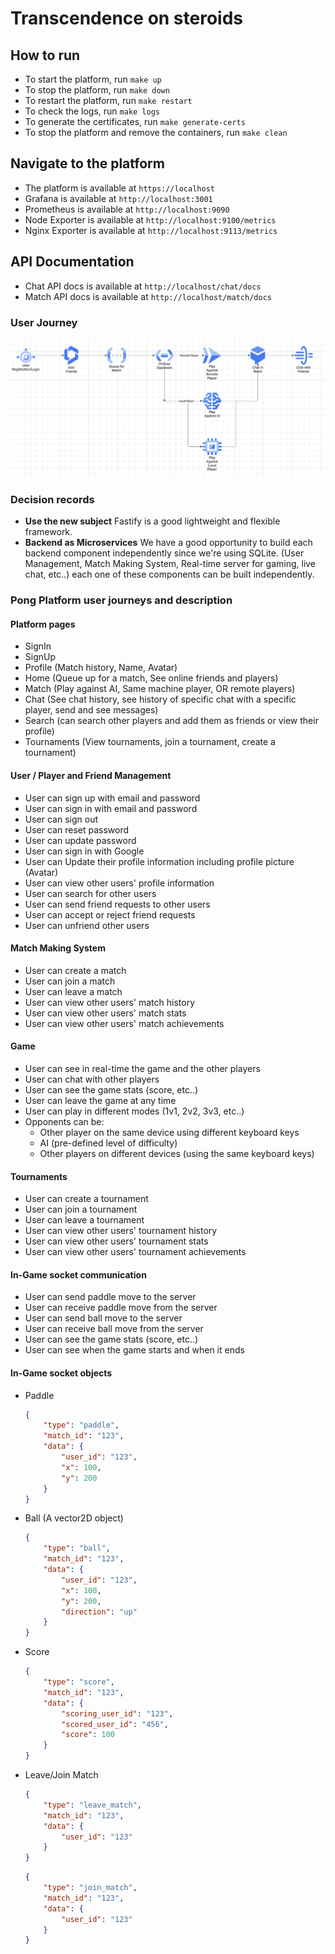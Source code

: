 # Transcendence on steroids

## How to run
- To start the platform, run `make up`
- To stop the platform, run `make down`
- To restart the platform, run `make restart`
- To check the logs, run `make logs`
- To generate the certificates, run `make generate-certs`
- To stop the platform and remove the containers, run `make clean`

## Navigate to the platform
- The platform is available at `https://localhost`
- Grafana is available at `http://localhost:3001`
- Prometheus is available at `http://localhost:9090`
- Node Exporter is available at `http://localhost:9100/metrics`
- Nginx Exporter is available at `http://localhost:9113/metrics`

## API Documentation
- Chat API docs is available at `http://localhost/chat/docs`
- Match API docs is available at `http://localhost/match/docs`

### User Journey
![User Journey](docs/user-journey.png)


### Decision records
- **Use the new subject** Fastify is a good lightweight and flexible framework.
- **Backend as Microservices** We have a good opportunity to build each backend component independently since we're using SQLite. (User Management, Match Making System, Real-time server for gaming, live chat, etc..) each one of these components can be built independently.


### Pong Platform user journeys and description

#### Platform pages
- SignIn
- SignUp
- Profile (Match history, Name, Avatar)
- Home (Queue up for a match, See online friends and players)
- Match (Play against AI, Same machine player, OR remote players)
- Chat (See chat history, see history of specific chat with a specific player, send and see messages)
- Search (can search other players and add them as friends or view their profile)
- Tournaments (View tournaments, join a tournament, create a tournament)

#### User / Player and Friend Management
- User can sign up with email and password
- User can sign in with email and password
- User can sign out
- User can reset password
- User can update password
- User can sign in with Google
- User can Update their profile information including profile picture (Avatar)
- User can view other users' profile information
- User can search for other users
- User can send friend requests to other users
- User can accept or reject friend requests
- User can unfriend other users


#### Match Making System
- User can create a match
- User can join a match
- User can leave a match
- User can view other users' match history
- User can view other users' match stats
- User can view other users' match achievements

#### Game
- User can see in real-time the game and the other players
- User can chat with other players
- User can see the game stats (score, etc..)
- User can leave the game at any time
- User can play in different modes (1v1, 2v2, 3v3, etc..)
- Opponents can be:
    - Other player on the same device using different keyboard keys
    - AI (pre-defined level of difficulty)
    - Other players on different devices (using the same keyboard keys)

#### Tournaments
- User can create a tournament
- User can join a tournament
- User can leave a tournament
- User can view other users' tournament history
- User can view other users' tournament stats
- User can view other users' tournament achievements

#### In-Game socket communication
- User can send paddle move to the server
- User can receive paddle move from the server
- User can send ball move to the server
- User can receive ball move from the server
- User can see the game stats (score, etc..)
- User can see when the game starts and when it ends

#### In-Game socket objects
- Paddle
    ```json
    {
        "type": "paddle",
        "match_id": "123",
        "data": {
            "user_id": "123",
            "x": 100,
            "y": 200
        }
    }
    ```
- Ball (A vector2D object)
    ```json
    {
        "type": "ball",
        "match_id": "123",
        "data": {
            "user_id": "123",
            "x": 100,
            "y": 200,
            "direction": "up"
        }
    }
    ```
- Score
    ```json
    {
        "type": "score",
        "match_id": "123",
        "data": {
            "scoring_user_id": "123",
            "scored_user_id": "456",
            "score": 100
        }
    }
    ```
- Leave/Join Match
    ```json
    {
        "type": "leave_match",
        "match_id": "123",
        "data": {
            "user_id": "123"
        }
    }
    ```
    ```json
    {
        "type": "join_match",
        "match_id": "123",
        "data": {
            "user_id": "123"
        }
    }
    ```
